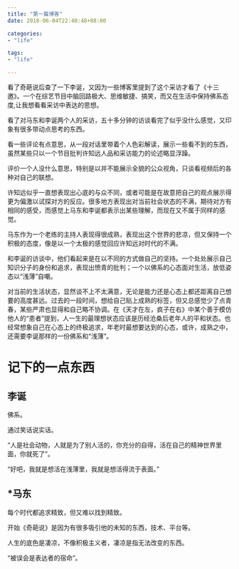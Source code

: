 ```yaml
---
title: "第一篇博客"
date: 2018-06-04T22:40:48+08:00

categories:
- "life"

tags:
- "life"

---
```


看了奇葩说后查了一下李诞，又因为一些博客里提到了这个采访才看了《十三邀》。一个在综艺节目中脑回路极大、思维敏捷、搞笑，而又在生活中保持佛系态度,让我想看看采访中表达的思想。

看了对马东和李诞两个人的采访，五十多分钟的访谈看完了似乎没什么感觉，又印象有很多带动点思考的东西。

看一些评论有点意思，从一段对话里带着个人色彩解读，展示一些看不到的东西，虽然某些只以一个节目批判许知远人品和采访能力的论述略显浮躁。

评价一个人没什么意思，特别是以并不能展示全貌的公众视角，只谈看视频后的各种对自己的联想。

许知远似乎一直想表现出心底的与众不同，或者可能是在故意把自己的观点展示得更为偏激以试探对方的反应。很多地方表现出对当前社会状态的不满，期待对方有相同的感受，而感觉上马东和李诞都表示出某些理解，而现在又不属于同样的感觉。

马东作为一个老练的主持人表现得很成熟，表现出这个世界的悲凉，但又保持一个积极的态度，像是以一个太极的感觉回应许知远对时代的不满。

和李诞的访谈中，他们看起来是在以不同的方式做自己的坚持。一个处处展示自己知识分子的身份和追求，表现出愤青的批判；一个以佛系的心态面对生活，放低姿态以“浅薄”自嘲。

对当前的生活状态，显然谈不上不太满意，无论是能力还是心态上都还距离自己想要的高度甚远。过去的一段时间，想给自己贴上成熟的标签，但又总感觉少了点青春，某些严肃也显得和自己略不协调。在《天才在左，疯子在右》中某个善于模仿他人的“患者”提到，人一生的最理想状态应该是历经沧桑后老年人的平和状态。也经常想象自己在心态上的终极追求，年老时最想要达到的心态，或许，成熟之中，还需要李诞那样的一份佛系和“浅薄”。

# 记下的一点东西

## 李诞

佛系。

通过笑话说实话。

“人是社会动物，人就是为了别人活的，你充分的自得，活在自己的精神世界里面，你就死了”。

“好吧，我就是想活在浅薄里，我就是想活得流于表面。”

## *马东

每个时代都追求精致，但又难以找到精致。

开始《奇葩说》是因为有很多吸引他的未知的东西，技术、平台等。

人生的底色是凄凉，不像积极主义者，凄凉是指无法改变的东西。

“被误会是表达者的宿命”。

